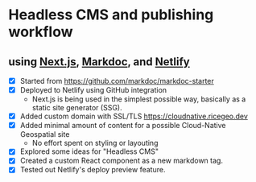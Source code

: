 # Headless CMS and publishing workflow

## using [Next.js](https://nextjs.org/), [Markdoc](https://markdoc.dev/), and [Netlify](https://www.netlify.com/)

- [x] Started from https://github.com/markdoc/markdoc-starter
- [x] Deployed to Netlify using GitHub integration
    * Next.js is being used in the simplest possible way, basically as a static site generator (SSG).
- [x] Added custom domain with SSL/TLS https://cloudnative.ricegeo.dev
- [x] Added minimal amount of content for a possible Cloud-Native Geospatial site
    * No effort spent on styling or layouting
- [x] Explored some ideas for "Headless CMS"
- [x] Created a custom React component as a new markdown tag.
- [x] Tested out Netlify's deploy preview feature.
